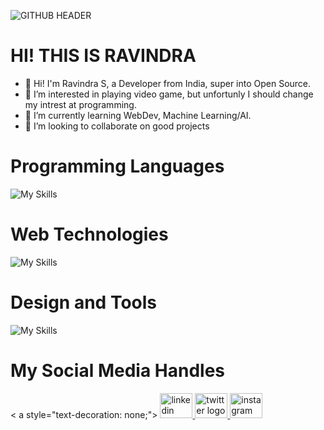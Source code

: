 ![GITHUB HEADER](https://github.com/ravindraogg/ravindraogg/assets/149950829/d915c1f7-994c-41e2-a27a-c2012f64fb2a)
# HI! THIS IS RAVINDRA
- 👋 Hi! I'm Ravindra S, a Developer from India, super into Open Source.
- 👀 I’m interested in playing video game, but unfortunly I should change my intrest at programming.
- 🌱 I’m currently learning WebDev, Machine Learning/AI.
- 💞️ I’m looking to collaborate on good projects

# Programming Languages
![My Skills](https://skillicons.dev/icons?i=c,java,py)

# Web Technologies
![My Skills](https://skillicons.dev/icons?i=html,css,js)

# Design and Tools
![My Skills](https://skillicons.dev/icons?i=figma,ps,vscode,git)

# My Social Media Handles
<div align="left">
  < a style="text-decoration: none;"> 
  <a href="https://www.linkedin.com/in/ravindra-dev" target="_blank">
    <img src="https://raw.githubusercontent.com/maurodesouza/profile-readme-generator/master/src/assets/icons/social/linkedin/default.svg" width="52" height="40" alt="linkedin logo"  />
  </a>
  <a href="https://x.com/Ravindra_og" target="_blank">
    <img src="https://raw.githubusercontent.com/maurodesouza/profile-readme-generator/master/src/assets/icons/social/twitter/default.svg" width="52" height="40" alt="twitter logo"  />
  </a>
  <a href="https://www.instagram.com/ravindraog" target="_blank">
    <img src="https://raw.githubusercontent.com/maurodesouza/profile-readme-generator/master/src/assets/icons/social/instagram/default.svg" width="52" height="40" alt="instagram logo"  />
  </a>
  </a>
